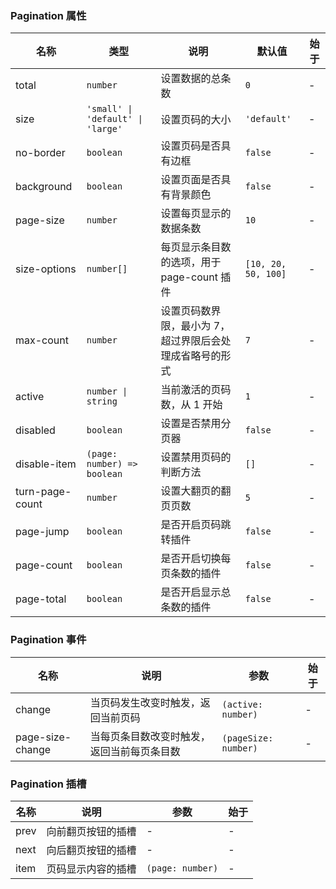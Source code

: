 ### Pagination 属性

| 名称            | 类型             | 说明                                                     | 默认值            | 始于 |
| --------------- | ---------------- | -------------------------------------------------------- | ----------------- | --- |
| total           | `number`           | 设置数据的总条数                                         | `0`                 | - |
| size            | `'small' \| 'default' \| 'large'`           | 设置页码的大小       | `'default'`         | - |
| no-border          | `boolean`          | 设置页码是否具有边框                                     | `false`              | - |
| background      | `boolean`          | 设置页面是否具有背景颜色                                 | `false`             | - |
| page-size       | `number`           | 设置每页显示的数据条数                                   | `10`                | - |
| size-options    | `number[]`            | 每页显示条目数的选项，用于 page-count 插件               | `[10, 20, 50, 100]` | - |
| max-count       | `number`           | 设置页码数界限，最小为 7，超过界限后会处理成省略号的形式 | `7`                 | - |
| active          | `number \| string` | 当前激活的页码数，从 1 开始                              | `1`                 | - |
| disabled        | `boolean`          | 设置是否禁用分页器                                       | `false`             | - |
| disable-item  | `(page: number) => boolean`            | 设置禁用页码的判断方法                                         | `[]`                | - |
| turn-page-count | `number`           | 设置大翻页的翻页页数                                     | `5`                 | - |
| page-jump       | `boolean`          | 是否开启页码跳转插件                                     | `false`             | - |
| page-count      | `boolean`          | 是否开启切换每页条数的插件                               | `false`             | - |
| page-total      | `boolean`          | 是否开启显示总条数的插件                                 | `false`             | - |

### Pagination 事件

| 名称                | 说明                                       | 参数     | 始于 |
| ------------------- | ------------------------------------------ | -------- | --- |
| change           | 当页码发生改变时触发，返回当前页码         | `(active: number)`   | - |
| page-size-change | 当每页条目数改变时触发，返回当前每页条目数 | `(pageSize: number)` | - |

### Pagination 插槽

| 名称 | 说明               | 参数 | 始于 |
| ---- | ------------------ | --- | --- |
| prev | 向前翻页按钮的插槽 | - | - |
| next | 向后翻页按钮的插槽 | - | - |
| item | 页码显示内容的插槽 | `(page: number)` | - |
